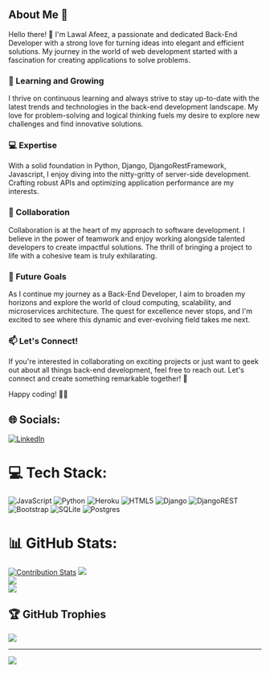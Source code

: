 ## About Me 🚀

Hello there! 👋 I'm Lawal Afeez, a passionate and dedicated Back-End Developer with a strong love for turning ideas into elegant and efficient solutions. My journey in the world of web development started with a fascination for creating applications to solve problems.

### 🌱 Learning and Growing

I thrive on continuous learning and always strive to stay up-to-date with the latest trends and technologies in the back-end development landscape. My love for problem-solving and logical thinking fuels my desire to explore new challenges and find innovative solutions.

### 💻 Expertise

With a solid foundation in Python, Django, DjangoRestFramework, Javascript, I enjoy diving into the nitty-gritty of server-side development. Crafting robust APIs and optimizing application performance are my interests.

### 🤝 Collaboration

Collaboration is at the heart of my approach to software development. I believe in the power of teamwork and enjoy working alongside talented developers to create impactful solutions. The thrill of bringing a project to life with a cohesive team is truly exhilarating.

### 🚀 Future Goals

As I continue my journey as a Back-End Developer, I aim to broaden my horizons and explore the world of cloud computing, scalability, and microservices architecture. The quest for excellence never stops, and I'm excited to see where this dynamic and ever-evolving field takes me next.

### 📫 Let's Connect!

If you're interested in collaborating on exciting projects or just want to geek out about all things back-end development, feel free to reach out. Let's connect and create something remarkable together! 🤗

Happy coding! 🚀✨


## 🌐 Socials:
[![LinkedIn](https://img.shields.io/badge/LinkedIn-%230077B5.svg?logo=linkedin&logoColor=white)](https://linkedin.com/in/https://www.linkedin.com/in/lawal-afeez/) 

# 💻 Tech Stack:
![JavaScript](https://img.shields.io/badge/javascript-%23323330.svg?style=flat&logo=javascript&logoColor=%23F7DF1E) ![Python](https://img.shields.io/badge/python-3670A0?style=flat&logo=python&logoColor=ffdd54) ![Heroku](https://img.shields.io/badge/heroku-%23430098.svg?style=flat&logo=heroku&logoColor=white) ![HTML5](https://img.shields.io/badge/html5-%23E34F26.svg?style=flat&logo=html5&logoColor=white) ![Django](https://img.shields.io/badge/django-%23092E20.svg?style=flat&logo=django&logoColor=white) ![DjangoREST](https://img.shields.io/badge/DJANGO-REST-ff1709?style=flat&logo=django&logoColor=white&color=ff1709&labelColor=gray) ![Bootstrap](https://img.shields.io/badge/bootstrap-%23563D7C.svg?style=flat&logo=bootstrap&logoColor=white) ![SQLite](https://img.shields.io/badge/sqlite-%2307405e.svg?style=flat&logo=sqlite&logoColor=white) ![Postgres](https://img.shields.io/badge/postgres-%23316192.svg?style=flat&logo=postgresql&logoColor=white)
# 📊 GitHub Stats:
[![Contribution Stats](https://github-contribution-stats.vercel.app/api/?username=lorddashme)](https://github.com/LordDashMe/github-contribution-stats/)
![](https://github-readme-stats.vercel.app/api?username=afeez1131&theme=gruvbox&hide_border=false&include_all_commits=false&count_private=false)<br/>
![](https://github-readme-streak-stats.herokuapp.com/?user=afeez1131&theme=gruvbox&hide_border=false)<br/>
![](https://github-readme-stats.vercel.app/api/top-langs/?username=afeez1131&theme=gruvbox&hide_border=false&include_all_commits=false&count_private=false&layout=compact)

## 🏆 GitHub Trophies
![](https://github-profile-trophy.vercel.app/?username=afeez1131&theme=radical&no-frame=false&no-bg=true&margin-w=4)

---
[![](https://visitcount.itsvg.in/api?id=afeez1131&icon=0&color=0)](https://visitcount.itsvg.in)
